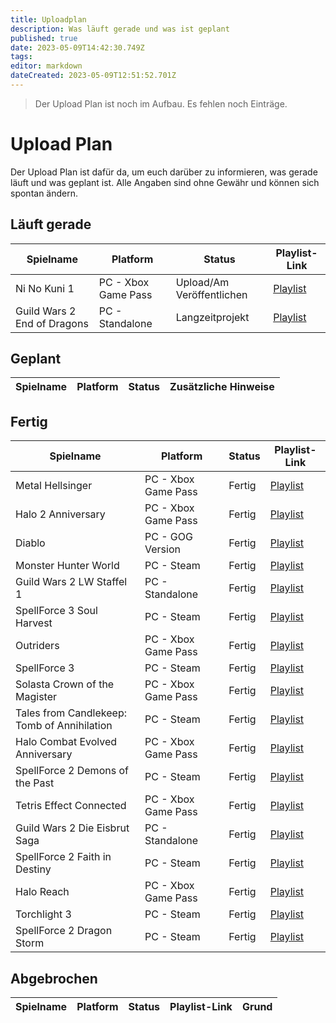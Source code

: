 ```yaml
---
title: Uploadplan
description: Was läuft gerade und was ist geplant
published: true
date: 2023-05-09T14:42:30.749Z
tags: 
editor: markdown
dateCreated: 2023-05-09T12:51:52.701Z
---
```


> Der Upload Plan ist noch im Aufbau. Es fehlen noch Einträge.

# Upload Plan

Der Upload Plan ist dafür da, um euch darüber zu informieren, was gerade läuft und was geplant ist. Alle Angaben sind ohne Gewähr und können sich spontan ändern.

## Läuft gerade

|Spielname                                        |Platform                    |Status                    |Playlist-Link                                                                   |
|-------------------------------------------------|----------------------------|--------------------------|--------------------------------------------------------------------------------|
|Ni No Kuni 1                                     |PC - Xbox Game Pass         |Upload/Am Veröffentlichen |[Playlist](https://youtube.com/playlist?list=PL4s0gIgia7HaEeEj3wCDI-4Rk4g-BBenR)|
|Guild Wars 2 End of Dragons                      |PC - Standalone             |Langzeitprojekt           |[Playlist](https://youtube.com/playlist?list=PL4s0gIgia7HafKzsD4FrgYt8A71fzhV6D)|

## Geplant

|Spielname                                        |Platform                    |Status                    |Zusätzliche Hinweise                                   |
|-------------------------------------------------|----------------------------|--------------------------|-------------------------------------------------------|

## Fertig

|Spielname                                        |Platform                    |Status                    |Playlist-Link                                                                   |
|-------------------------------------------------|----------------------------|--------------------------|--------------------------------------------------------------------------------|
|Metal Hellsinger                                 |PC - Xbox Game Pass         |Fertig                    |[Playlist](https://youtube.com/playlist?list=PL4s0gIgia7HYtdt-pqmNKPREeJy3i8YHk)|
|Halo 2 Anniversary                               |PC - Xbox Game Pass         |Fertig                    |[Playlist](https://youtube.com/playlist?list=PL4s0gIgia7HZcvywBkgqnyz15nYSxxI3V)|
|Diablo                                           |PC - GOG Version            |Fertig                    |[Playlist](https://youtube.com/playlist?list=PL4s0gIgia7HYyjzY_Ek7IUBk901youOgY)|
|Monster Hunter World                             |PC - Steam                  |Fertig                    |[Playlist](https://youtube.com/playlist?list=PL4s0gIgia7HYYfDOPrZ5jGKPZNT7gJVc1)|
|Guild Wars 2 LW Staffel 1                        |PC - Standalone             |Fertig                    |[Playlist](https://youtube.com/playlist?list=PL4s0gIgia7HZi-ATpatqz1_JWCV90zWuH)|
|SpellForce 3 Soul Harvest                        |PC - Steam                  |Fertig                    |[Playlist](https://youtube.com/playlist?list=PL4s0gIgia7HbOtw3wgSb-Z-s_qUiMy78S)|
|Outriders                                        |PC - Xbox Game Pass         |Fertig                    |[Playlist](https://youtube.com/playlist?list=PL4s0gIgia7HapjuZnIhkVhhbNGW7G7dY5)|
|SpellForce 3                                     |PC - Steam                  |Fertig                    |[Playlist](https://youtube.com/playlist?list=PL4s0gIgia7HbChBJWrBVxtsHCwbefrAcY)|
|Solasta Crown of the Magister                    |PC - Xbox Game Pass         |Fertig                    |[Playlist](https://youtube.com/playlist?list=PL4s0gIgia7Hb1EqvdpDIpJc0OkXDO7mf6)|
|Tales from Candlekeep: Tomb of Annihilation      |PC - Steam                  |Fertig                    |[Playlist](https://youtube.com/playlist?list=PL4s0gIgia7HbvQagj56LdbIX4-OCBDEyk)|
|Halo Combat Evolved Anniversary                  |PC - Xbox Game Pass         |Fertig                    |[Playlist](https://youtube.com/playlist?list=PL4s0gIgia7HaTFJXNBKFgGQUAjqlWJeXk)|
|SpellForce 2 Demons of the Past                  |PC - Steam                  |Fertig                    |[Playlist](https://youtube.com/playlist?list=PL4s0gIgia7HbnZlOlnOF4TDBc9txJxYM4)|
|Tetris Effect Connected                          |PC - Xbox Game Pass         |Fertig                    |[Playlist](https://youtube.com/playlist?list=PL4s0gIgia7HYBcN-6jbUnLYsF6rLRkkpW)|
|Guild Wars 2 Die Eisbrut Saga                    |PC - Standalone             |Fertig                    |[Playlist](https://youtube.com/playlist?list=PL4s0gIgia7HZwW8mfzs5x-orcGzUiz-fo)|
|SpellForce 2 Faith in Destiny                    |PC - Steam                  |Fertig                    |[Playlist](https://youtube.com/playlist?list=PL4s0gIgia7HZE4-Ks2RbkMk-b6mNL2Prq)|
|Halo Reach                                       |PC - Xbox Game Pass         |Fertig                    |[Playlist](https://youtube.com/playlist?list=PL4s0gIgia7HbUyib5b1Jma1ZL7xeLLARJ)|
|Torchlight 3                                     |PC - Steam                  |Fertig                    |[Playlist](https://youtube.com/playlist?list=PL4s0gIgia7HbYKPTUOfIwt1OFmizIbvs0)|
|SpellForce 2 Dragon Storm                        |PC - Steam                  |Fertig                    |[Playlist](https://youtube.com/playlist?list=PL4s0gIgia7HacYmGsJqsxqhkEv68hvypA)|

## Abgebrochen

|Spielname                                        |Platform                    |Status                    |Playlist-Link                                                                   |Grund                               |
|-------------------------------------------------|----------------------------|--------------------------|--------------------------------------------------------------------------------|------------------------------------|